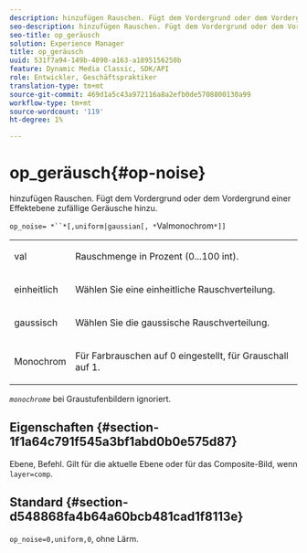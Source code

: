 ```yaml
---
description: hinzufügen Rauschen. Fügt dem Vordergrund oder dem Vordergrund einer Effektebene zufällige Geräusche hinzu.
seo-description: hinzufügen Rauschen. Fügt dem Vordergrund oder dem Vordergrund einer Effektebene zufällige Geräusche hinzu.
seo-title: op_geräusch
solution: Experience Manager
title: op_geräusch
uuid: 531f7a94-149b-4090-a163-a1895156250b
feature: Dynamic Media Classic, SDK/API
role: Entwickler, Geschäftspraktiker
translation-type: tm+mt
source-git-commit: 469d1a5c43a972116a8a2efb0de5708800130a99
workflow-type: tm+mt
source-wordcount: '119'
ht-degree: 1%

---
```



# op_geräusch{#op-noise}

hinzufügen Rauschen. Fügt dem Vordergrund oder dem Vordergrund einer Effektebene zufällige Geräusche hinzu.

`op_noise= *``*[,uniform|gaussian[, *`Valmonochrom`*]]`

<table id="table_40675464E5824D52BF392ECCE2DDC03C"> 
 <tbody> 
  <tr> 
   <td colname="col1"> <p><span class="codeph"> val</span> </p> </td> 
   <td colname="col2"> <p>Rauschmenge in Prozent (0...100 int). </p> </td> 
  </tr> 
  <tr> 
   <td colname="col1"> <p><span class="codeph"> einheitlich</span> </p> </td> 
   <td colname="col2"> <p>Wählen Sie eine einheitliche Rauschverteilung. </p> </td> 
  </tr> 
  <tr> 
   <td colname="col1"> <p><span class="codeph"> gaussisch</span> </p> </td> 
   <td colname="col2"> <p>Wählen Sie die gaussische Rauschverteilung. </p> </td> 
  </tr> 
  <tr> 
   <td colname="col1"> <p><span class="varname"> Monochrom</span> </p> </td> 
   <td colname="col2"> <p>Für Farbrauschen auf 0 eingestellt, für Grauschall auf 1. </p> </td> 
  </tr> 
 </tbody> 
</table>

*`monochrome`* bei Graustufenbildern ignoriert.

## Eigenschaften {#section-1f1a64c791f545a3bf1abd0b0e575d87}

Ebene, Befehl. Gilt für die aktuelle Ebene oder für das Composite-Bild, wenn `layer=comp`.

## Standard {#section-d548868fa4b64a60bcb481cad1f8113e}

`op_noise=0,uniform,0`, ohne Lärm.
